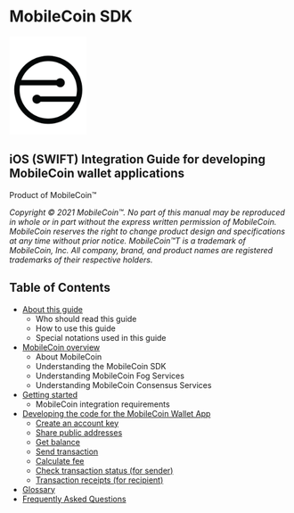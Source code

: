 # MobileCoin SDK

![MobileCoin logo](images/mobilecoin-logo.png)

## iOS (SWIFT) Integration Guide for developing MobileCoin wallet applications

Product of MobileCoin™

*Copyright © 2021 MobileCoin™. No part of this manual may be reproduced in whole or in part without the express written permission of MobileCoin. MobileCoin reserves the right to change product design and specifications at any time without prior notice. MobileCoin™T is a trademark of MobileCoin, Inc. All company, brand, and product names are registered trademarks of their respective holders.*

## Table of Contents

* [About this guide](about.md)
  * Who should read this guide
  * How to use this guide
  * Special notations used in this guide
* [MobileCoin overview](mobilecoin.md)
  * About MobileCoin
  * Understanding the MobileCoin SDK
  * Understanding MobileCoin Fog Services
  * Understanding MobileCoin Consensus Services
* [Getting started](getting-started.md)
  * MobileCoin integration requirements
* [Developing the code for the MobileCoin Wallet App](dev-overview.md)
  * [Create an account key](create-account-key.md)
  * [Share public addresses](share-public-addresses.md)
  * [Get balance](get-balance.md)
  * [Send transaction](send-transaction.md)
  * [Calculate fee](calculate-fee.md)
  * [Check transaction status (for sender)](check-transaction-status.md)
  * [Transaction receipts (for recipient)](transaction-receipts.md)
* [Glossary](glossary.md)
* [Frequently Asked Questions](faq.md)

